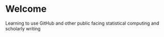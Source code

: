 # Welcome

Learning to use GitHub and other public facing statistical computing and scholarly writing
